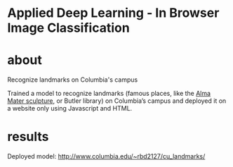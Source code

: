 # Applied Deep Learning - In Browser Image Classification

# about

Recognize landmarks on Columbia's campus

Trained a model to recognize landmarks (famous places, like the [Alma Mater sculpture](https://en.wikipedia.org/wiki/Alma_Mater_(New_York_sculpture)), or Butler library) on Columbia’s campus and deployed it on a website only using Javascript and HTML.


# results

Deployed model: http://www.columbia.edu/~rbd2127/cu_landmarks/
